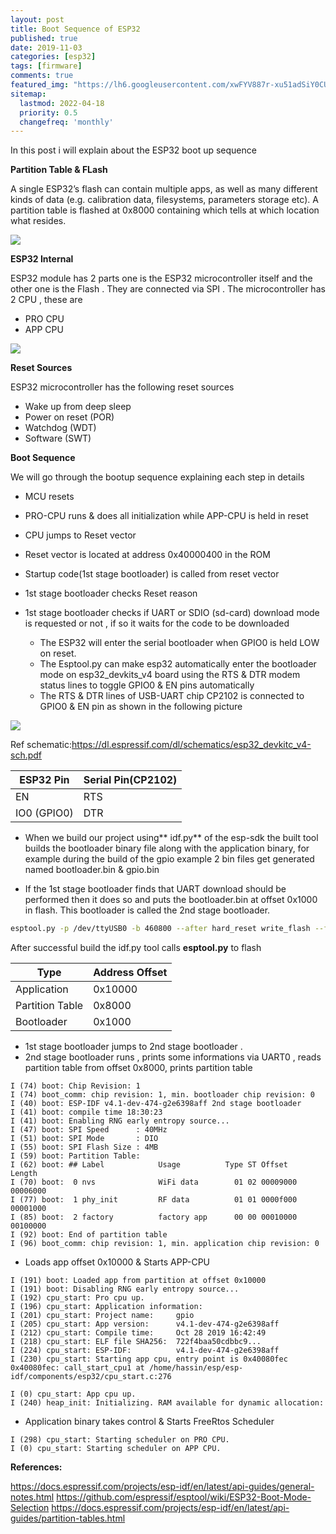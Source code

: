 ```yaml
---
layout: post
title: Boot Sequence of ESP32
published: true
date: 2019-11-03
categories: [esp32]
tags: [firmware]
comments: true
featured_img: "https://lh6.googleusercontent.com/xwFYV887r-xu51adSiY0CULZB6zY171si27Ing5Hz88bIm1FOHf1Kn9LRgOLWgYxTBTAZKCFBts8QcjuM-3W2t_qRW9u4Tpg0rcH0rw0cfyavguZwCzlIfgrV8uM5Z9GPP7d18tB"
sitemap:
  lastmod: 2022-04-18
  priority: 0.5
  changefreq: 'monthly'
---
```


In this post i will explain about the ESP32 boot up sequence

**Partition Table & FLash**

A single ESP32’s flash can contain multiple apps, as well as many different kinds of data (e.g. calibration data, filesystems, parameters storage etc). A partition table is flashed at 0x8000 containing which tells at which location what resides.

<img src="https://lh3.googleusercontent.com/NJQIgMVwUKfCyChoAcrXQbr5CwrRxMRy4wiAflQuP7MIVkxmAu1Vvzoj-cgSdt1cAmLlHFXM7g2pA36xDWVQS2ZLRRclh690yDRId2YgHTyumh5-fW6RXlwd4VMysQUC0uANpfe6" em=caption>

**ESP32 Internal**

ESP32 module has 2 parts one is the ESP32 microcontroller itself and the other one is the Flash . They are connected via SPI . The microcontroller has 2 CPU , these are

- PRO CPU
- APP CPU

![](https://lh6.googleusercontent.com/xwFYV887r-xu51adSiY0CULZB6zY171si27Ing5Hz88bIm1FOHf1Kn9LRgOLWgYxTBTAZKCFBts8QcjuM-3W2t_qRW9u4Tpg0rcH0rw0cfyavguZwCzlIfgrV8uM5Z9GPP7d18tB)

**Reset Sources**

ESP32 microcontroller has the following reset sources

- Wake up from deep sleep
- Power on reset (POR)
- Watchdog (WDT)
- Software (SWT)

**Boot Sequence**

We will go through the bootup sequence explaining each step in details

- MCU resets

- PRO-CPU runs & does all initialization while APP-CPU is held in reset

- CPU jumps to Reset vector

- Reset vector is located at address 0x40000400 in the ROM

- Startup code(1st stage bootloader) is called from reset vector

- 1st stage bootloader checks Reset reason

- 1st stage bootloader checks if UART or SDIO (sd-card) download mode is requested or not , if so it waits for the code to be downloaded

  - The ESP32 will enter the serial bootloader when GPIO0 is held LOW on reset.
  - The Esptool.py can make esp32 automatically enter the bootloader mode on esp32_devkits_v4 board using the RTS & DTR modem status lines to toggle GPIO0 & EN pins automatically
  - The RTS & DTR lines of USB-UART chip CP2102 is connected to GPIO0 & EN pin as shown in the following picture

![](https://lh3.googleusercontent.com/F3r26c9uK51hSD8CPH6J6-c2Uc8tgw_KAefhPlp_Je_mvAhMsydhnCCX8ZxbqAYeQoccihwybg0yDbJfkLAzetTs0azGwxNNBiqFjkkkhjmMO9D_qMdlQQHLU62FBIzbXTXqllR_)

Ref schematic:<https://dl.espressif.com/dl/schematics/esp32_devkitc_v4-sch.pdf>

| ESP32 Pin   | Serial Pin(CP2102) |
| ----------- | ------------------ |
| EN          | RTS                |
| IO0 (GPIO0) | DTR                |

- When we build our project using** idf.py** of the esp-sdk the built tool builds the bootloader binary file along with the application binary, for example during the build of the gpio example 2 bin files get generated named bootloader.bin & gpio.bin

- If the 1st stage bootloader finds that UART download should be performed then it does so and puts the bootloader.bin at offset 0x1000 in flash. This bootloader is called the 2nd stage bootloader.


```bash
esptool.py -p /dev/ttyUSB0 -b 460800 --after hard_reset write_flash --flash_mode dio --flash_freq 40m --flash_size 4MB 0x8000 partition_table/partition-table.bin 0x1000 bootloader/bootloader.bin 0x10000 gpio.bin
```

After successful build the idf.py tool calls **esptool.py** to flash

| Type            | Address Offset |
| --------------- | -------------- |
| Application     | 0x10000        |
| Partition Table | 0x8000         |
| Bootloader      | 0x1000         |

- 1st stage bootloader jumps to 2nd stage bootloader .
- 2nd stage bootloader runs , prints some informations via UART0 , reads partition table from offset 0x8000, prints partition table

```text
I (74) boot: Chip Revision: 1
I (74) boot_comm: chip revision: 1, min. bootloader chip revision: 0
I (40) boot: ESP-IDF v4.1-dev-474-g2e6398aff 2nd stage bootloader
I (41) boot: compile time 18:30:23
I (41) boot: Enabling RNG early entropy source...
I (47) boot: SPI Speed      : 40MHz
I (51) boot: SPI Mode       : DIO
I (55) boot: SPI Flash Size : 4MB
I (59) boot: Partition Table:
I (62) boot: ## Label            Usage          Type ST Offset   Length
I (70) boot:  0 nvs              WiFi data        01 02 00009000 00006000
I (77) boot:  1 phy_init         RF data          01 01 0000f000 00001000
I (85) boot:  2 factory          factory app      00 00 00010000 00100000
I (92) boot: End of partition table
I (96) boot_comm: chip revision: 1, min. application chip revision: 0
```
- Loads app offset 0x10000 & Starts APP-CPU

```text
I (191) boot: Loaded app from partition at offset 0x10000
I (191) boot: Disabling RNG early entropy source...
I (192) cpu_start: Pro cpu up.
I (196) cpu_start: Application information:
I (201) cpu_start: Project name:     gpio
I (205) cpu_start: App version:      v4.1-dev-474-g2e6398aff
I (212) cpu_start: Compile time:     Oct 28 2019 16:42:49
I (218) cpu_start: ELF file SHA256:  722f4baa50cdbbc9...
I (224) cpu_start: ESP-IDF:          v4.1-dev-474-g2e6398aff
I (230) cpu_start: Starting app cpu, entry point is 0x40080fec
0x40080fec: call_start_cpu1 at /home/hassin/esp/esp-idf/components/esp32/cpu_start.c:276

I (0) cpu_start: App cpu up.
I (240) heap_init: Initializing. RAM available for dynamic allocation:
```
- Application binary takes control & Starts FreeRtos Scheduler

```text
I (298) cpu_start: Starting scheduler on PRO CPU.
I (0) cpu_start: Starting scheduler on APP CPU.
```

**References:**

<https://docs.espressif.com/projects/esp-idf/en/latest/api-guides/general-notes.html>
<https://github.com/espressif/esptool/wiki/ESP32-Boot-Mode-Selection>
<https://docs.espressif.com/projects/esp-idf/en/latest/api-guides/partition-tables.html>